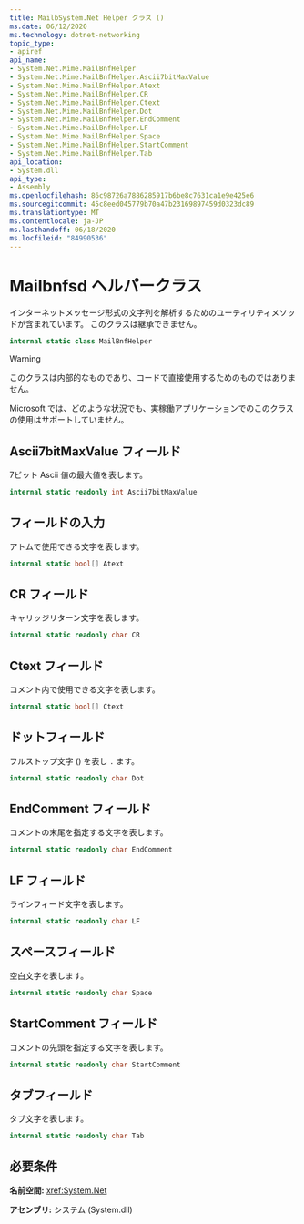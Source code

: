 ```yaml
---
title: MailbSystem.Net Helper クラス ()
ms.date: 06/12/2020
ms.technology: dotnet-networking
topic_type:
- apiref
api_name:
- System.Net.Mime.MailBnfHelper
- System.Net.Mime.MailBnfHelper.Ascii7bitMaxValue
- System.Net.Mime.MailBnfHelper.Atext
- System.Net.Mime.MailBnfHelper.CR
- System.Net.Mime.MailBnfHelper.Ctext
- System.Net.Mime.MailBnfHelper.Dot
- System.Net.Mime.MailBnfHelper.EndComment
- System.Net.Mime.MailBnfHelper.LF
- System.Net.Mime.MailBnfHelper.Space
- System.Net.Mime.MailBnfHelper.StartComment
- System.Net.Mime.MailBnfHelper.Tab
api_location:
- System.dll
api_type:
- Assembly
ms.openlocfilehash: 86c98726a7886285917b6be8c7631ca1e9e425e6
ms.sourcegitcommit: 45c8eed045779b70a47b23169897459d0323dc89
ms.translationtype: MT
ms.contentlocale: ja-JP
ms.lasthandoff: 06/18/2020
ms.locfileid: "84990536"
---
```

# <a name="mailbnfhelper-class"></a>Mailbnfsd ヘルパークラス

インターネットメッセージ形式の文字列を解析するためのユーティリティメソッドが含まれています。 このクラスは継承できません。

```csharp
internal static class MailBnfHelper
```

> [!WARNING]
> このクラスは内部的なものであり、コードで直接使用するためのものではありません。
>
> Microsoft では、どのような状況でも、実稼働アプリケーションでのこのクラスの使用はサポートしていません。

## <a name="ascii7bitmaxvalue-field"></a>Ascii7bitMaxValue フィールド

7ビット Ascii 値の最大値を表します。

```csharp
internal static readonly int Ascii7bitMaxValue
```

## <a name="atext-field"></a>フィールドの入力

アトムで使用できる文字を表します。

```csharp
internal static bool[] Atext
```

## <a name="cr-field"></a>CR フィールド

キャリッジリターン文字を表します。

```csharp
internal static readonly char CR
```

## <a name="ctext-field"></a>Ctext フィールド

コメント内で使用できる文字を表します。

```csharp
internal static bool[] Ctext
```

## <a name="dot-field"></a>ドットフィールド

フルストップ文字 () を表し `.` ます。

```csharp
internal static readonly char Dot
```

## <a name="endcomment-field"></a>EndComment フィールド

コメントの末尾を指定する文字を表します。

```csharp
internal static readonly char EndComment
```

## <a name="lf-field"></a>LF フィールド

ラインフィード文字を表します。

```csharp
internal static readonly char LF
```

## <a name="space-field"></a>スペースフィールド

空白文字を表します。

```csharp
internal static readonly char Space
```

## <a name="startcomment-field"></a>StartComment フィールド

コメントの先頭を指定する文字を表します。

```csharp
internal static readonly char StartComment
```

## <a name="tab-field"></a>タブフィールド

タブ文字を表します。

```csharp
internal static readonly char Tab
```

## <a name="requirements"></a>必要条件

**名前空間:** <xref:System.Net>

**アセンブリ:** システム (System.dll)
